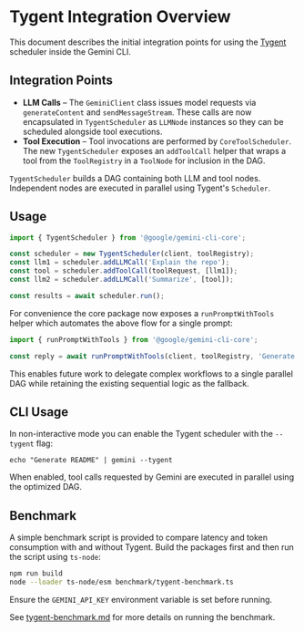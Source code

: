 # Tygent Integration Overview

This document describes the initial integration points for using the
[Tygent](https://github.com/tygent0/tygent-js) scheduler inside the
Gemini CLI.

## Integration Points

- **LLM Calls** – The `GeminiClient` class issues model requests via
  `generateContent` and `sendMessageStream`. These calls are now
  encapsulated in `TygentScheduler` as `LLMNode` instances so they can be
  scheduled alongside tool executions.
- **Tool Execution** – Tool invocations are performed by
  `CoreToolScheduler`. The new `TygentScheduler` exposes an `addToolCall`
  helper that wraps a tool from the `ToolRegistry` in a `ToolNode` for
  inclusion in the DAG.

`TygentScheduler` builds a DAG containing both LLM and tool nodes.
Independent nodes are executed in parallel using Tygent's `Scheduler`.

## Usage

```ts
import { TygentScheduler } from '@google/gemini-cli-core';

const scheduler = new TygentScheduler(client, toolRegistry);
const llm1 = scheduler.addLLMCall('Explain the repo');
const tool = scheduler.addToolCall(toolRequest, [llm1]);
const llm2 = scheduler.addLLMCall('Summarize', [tool]);

const results = await scheduler.run();
```

For convenience the core package now exposes a `runPromptWithTools` helper which
automates the above flow for a single prompt:

```ts
import { runPromptWithTools } from '@google/gemini-cli-core';

const reply = await runPromptWithTools(client, toolRegistry, 'Generate README');
```

This enables future work to delegate complex workflows to a single
parallel DAG while retaining the existing sequential logic as the
fallback.

## CLI Usage

In non-interactive mode you can enable the Tygent scheduler with the
`--tygent` flag:

```
echo "Generate README" | gemini --tygent
```

When enabled, tool calls requested by Gemini are executed in parallel
using the optimized DAG.

## Benchmark

A simple benchmark script is provided to compare latency and token
consumption with and without Tygent. Build the packages first and then
run the script using `ts-node`:

```bash
npm run build
node --loader ts-node/esm benchmark/tygent-benchmark.ts
```

Ensure the `GEMINI_API_KEY` environment variable is set before running.

See [tygent-benchmark.md](./tygent-benchmark.md) for more details on running
the benchmark.
